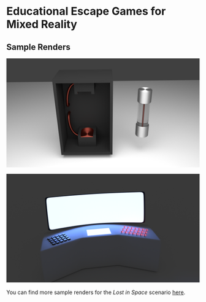 ﻿# Educational Escape Games for Mixed Reality
 
 ## Sample Renders
![alt text](https://github.com/rwth-acis/Edu-Escape-Games-for-MR/blob/master/Frontend/3D%20Source%20Files/lost_in_space/sample_renders/fuse_and_fusebox.png "Fusebox and Fuse")

![alt text](https://github.com/rwth-acis/Edu-Escape-Games-for-MR/blob/master/Frontend/3D%20Source%20Files/lost_in_space/sample_renders/board_computer.png "Board Computer")

You can find more sample renders for the _Lost in Space_ scenario [here](https://github.com/rwth-acis/Edu-Escape-Games-for-MR/tree/master/Frontend/3D%20Source%20Files/lost_in_space/sample_renders).
